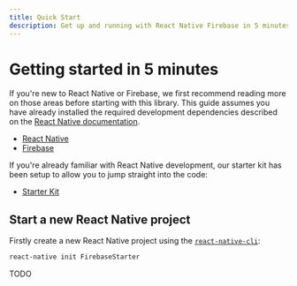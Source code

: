 ```yaml
---
title: Quick Start
description: Get up and running with React Native Firebase in 5 minutes
---
```


# Getting started in 5 minutes

If you're new to React Native or Firebase, we first recommend reading more on those areas before starting with this library.
This guide assumes you have already installed the required development dependencies described on the [React Native documentation](https://facebook.github.io/react-native/docs/getting-started).

- [React Native](https://facebook.github.io/react-native/?utm_source=invertase&utm_medium=react-native-firebase&utm_campaign=quick-start)
- [Firebase](https://firebase.google.com/?utm_source=invertase&utm_medium=react-native-firebase&utm_campaign=quick-start)

If you're already familiar with React Native development, our starter kit has been setup to allow you to jump
straight into the code:

- [Starter Kit](https://github.com/invertase/react-native-firebase-starter)

## Start a new React Native project

Firstly create a new React Native project using the [`react-native-cli`](https://facebook.github.io/react-native/docs/getting-started):

```bash
react-native init FirebaseStarter
```

TODO